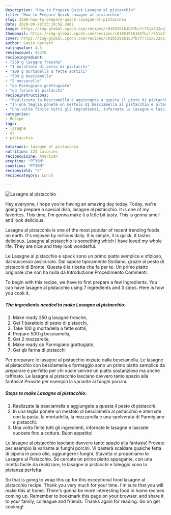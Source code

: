 ```yaml
---
description: "How to Prepare Quick Lasagne al pistacchio"
title: "How to Prepare Quick Lasagne al pistacchio"
slug: 3388-how-to-prepare-quick-lasagne-al-pistacchio
date: 2020-09-28T23:19:56.240Z
image: https://img-global.cpcdn.com/recipes/c0185191b183fbcf/751x532cq70/lasagne-al-pistacchio-recipe-main-photo.jpg
thumbnail: https://img-global.cpcdn.com/recipes/c0185191b183fbcf/751x532cq70/lasagne-al-pistacchio-recipe-main-photo.jpg
cover: https://img-global.cpcdn.com/recipes/c0185191b183fbcf/751x532cq70/lasagne-al-pistacchio-recipe-main-photo.jpg
author: Gavin Garrett
ratingvalue: 4.3
reviewcount: 43376
recipeingredient:
- "250 g lasagne fresche"
- "1 barattolo di pesto di pistacchi"
- "100 g mortadella a fette sottili"
- "500 g besciamella"
- "2 mozzarelle"
- "qb Parmigiano grattugiato"
- "qb farina di pistacchi"
recipeinstructions:
- "Realizzate la besciamella e aggiungete a questa il pesto di pistacchi."
- "In una teglia ponete un mestolo di besciamella al pistacchio e alternate con la pasta, la mortadella, la mozzarella e una spolverata di Parmigiano e pistacchi."
- "Una volta finite tutti gli ingredienti, infornate le lasagne e lasciate cuocere fino a cottura. Buon appetito!"
categories:
- Recipe
tags:
- lasagne
- al
- pistacchio

katakunci: lasagne al pistacchio 
nutrition: 123 calories
recipecuisine: American
preptime: "PT39M"
cooktime: "PT30M"
recipeyield: "3"
recipecategory: Lunch

---
```



![Lasagne al pistacchio](https://img-global.cpcdn.com/recipes/c0185191b183fbcf/751x532cq70/lasagne-al-pistacchio-recipe-main-photo.jpg)

Hey everyone, I hope you're having an amazing day today. Today, we're going to prepare a special dish, lasagne al pistacchio. It is one of my favorites. This time, I'm gonna make it a little bit tasty. This is gonna smell and look delicious.

Lasagne al pistacchio is one of the most popular of recent trending foods on earth. It's enjoyed by millions daily. It is simple, it is quick, it tastes delicious. Lasagne al pistacchio is something which I have loved my whole life. They are nice and they look wonderful.

Le Lasagne al pistacchio e speck sono un primo piatto semplice e sfizioso, dal successo assicurato. Dai sapore tipicamente Siciliano, grazie al pesto di pistacchi di Bronte. Questa è la ricetta che fa per te. Un primo piatto originale che non ha nulla da Introduzione Procedimento Commenti.


To begin with this recipe, we have to first prepare a few ingredients. You can have lasagne al pistacchio using 7 ingredients and 3 steps. Here is how you cook it.

<!--inarticleads1-->

##### The ingredients needed to make Lasagne al pistacchio:

1. Make ready 250 g lasagne fresche,
1. Get 1 barattolo di pesto di pistacchi,
1. Take 100 g mortadella a fette sottili,
1. Prepare 500 g besciamella,
1. Get 2 mozzarelle,
1. Make ready qb Parmigiano grattugiato,
1. Get qb farina di pistacchi


Per preparare le lasagne al pistacchio iniziate dalla besciamella. Le lasagne al pistacchio con besciamella e formaggio sono un primo piatto semplice da preparare e perfetto per chi vuole servire un piatto sostanzioso ma anche raffinato. Le lasagne al pistacchio lasciano davvero tanto spazio alla fantasia! Provate per esempio la variante ai funghi porcini. 

<!--inarticleads2-->

##### Steps to make Lasagne al pistacchio:

1. Realizzate la besciamella e aggiungete a questa il pesto di pistacchi.
1. In una teglia ponete un mestolo di besciamella al pistacchio e alternate con la pasta, la mortadella, la mozzarella e una spolverata di Parmigiano e pistacchi.
1. Una volta finite tutti gli ingredienti, infornate le lasagne e lasciate cuocere fino a cottura. Buon appetito!


Le lasagne al pistacchio lasciano davvero tanto spazio alla fantasia! Provate per esempio la variante ai funghi porcini. Vi basterà scaldare qualche fetta di cipolla in poco olio, aggiungere i funghi. Stavolta vi proponiamo le Lasagne al Pistacchio. Se cercate un primo piatto appagante, con una ricetta facile da realizzare, le lasagne ai pistacchi e taleggio sono la pietanza perfetta. 

So that is going to wrap this up for this exceptional food lasagne al pistacchio recipe. Thank you very much for your time. I'm sure that you will make this at home. There's gonna be more interesting food in home recipes coming up. Remember to bookmark this page on your browser, and share it to your family, colleague and friends. Thanks again for reading. Go on get cooking!
